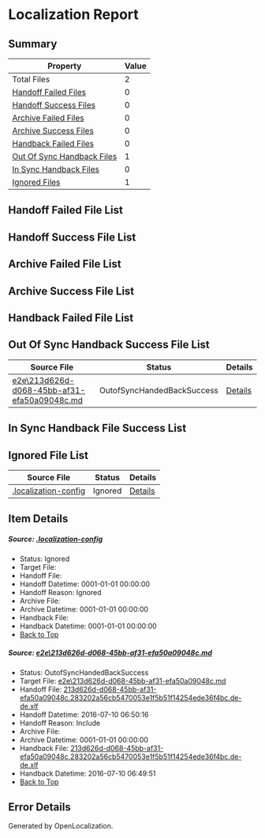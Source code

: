 # <a name='report-top'></a> Localization Report

## Summary
 Property | Value 
 -------- | ----- 
 Total Files | 2
[ Handoff Failed Files ](#handoff-failed-list)| 0
[ Handoff Success Files ](#handoff-success-list)| 0
[ Archive Failed Files ](#archive-failed-list)| 0
[ Archive Success Files ](#archive-success-list)| 0
[ Handback Failed Files ](#handback-failed-list)| 0
[ Out Of Sync Handback Files ](#outofsync-handback-success-list)| 1
[ In Sync Handback Files ](#insync-handback-success-list)| 0
[ Ignored Files ](#ignored-list)| 1

## <a name='handoff-failed-list'></a> Handoff Failed File List

## <a name='handoff-success-list'></a> Handoff Success File List

## <a name='archive-failed-list'></a> Archive Failed File List

## <a name='archive-success-list'></a> Archive Success File List

## <a name='handback-failed-list'></a> Handback Failed File List

## <a name='outofsync-handback-success-list'></a> Out Of Sync Handback Success File List
 Source File | Status | Details 
 ----------- | ------ | ------- 
 [e2e\213d626d-d068-45bb-af31-efa50a09048c.md](https://github.com/OpenLocalizationTestOrg/oltest/blob/7115b8809af074066c1ceeb39b92d76ef23c3158/e2e/213d626d-d068-45bb-af31-efa50a09048c.md) | OutofSyncHandedBackSuccess | [Details](#9638ecef2ac411a023340d245cc072c1aecdf42e1)

## <a name='insync-handback-success-list'></a> In Sync Handback File Success List

## <a name='ignored-list'></a> Ignored File List
 Source File | Status | Details 
 ----------- | ------ | ------- 
 [.localization-config](https://github.com/OpenLocalizationTestOrg/oltest/blob/7115b8809af074066c1ceeb39b92d76ef23c3158/.localization-config) | Ignored | [Details](#3d4f252ac210baf56311d7e97dcc2db10974dbd20)

## Item Details
##### <a name='3d4f252ac210baf56311d7e97dcc2db10974dbd20'></a> Source: [.localization-config](https://github.com/OpenLocalizationTestOrg/oltest/blob/7115b8809af074066c1ceeb39b92d76ef23c3158/.localization-config)
* Status: Ignored
* Target File: 
* Handoff File: 
* Handoff Datetime: 0001-01-01 00:00:00
* Handoff Reason: Ignored
* Archive File: 
* Archive Datetime: 0001-01-01 00:00:00
* Handback File: 
* Handback Datetime: 0001-01-01 00:00:00
* [Back to Top](#report-top)

##### <a name='9638ecef2ac411a023340d245cc072c1aecdf42e1'></a> Source: [e2e\213d626d-d068-45bb-af31-efa50a09048c.md](https://github.com/OpenLocalizationTestOrg/oltest/blob/7115b8809af074066c1ceeb39b92d76ef23c3158/e2e/213d626d-d068-45bb-af31-efa50a09048c.md)
* Status: OutofSyncHandedBackSuccess
* Target File: [e2e\213d626d-d068-45bb-af31-efa50a09048c.md](https://github.com/OpenLocalizationTestOrg/oltest-dede-fly/blob/c155c018c615258fd77db8b1e49c55580526e676/e2e/213d626d-d068-45bb-af31-efa50a09048c.md)
* Handoff File: [213d626d-d068-45bb-af31-efa50a09048c.283202a56cb5470053e1f5b51f14254ede36f4bc.de-de.xlf](https://github.com/OpenLocalizationTestOrg/olhandoff-e2e/blob/67968746cd47de0dc039766cfdb6602785dff037/ol-handoff/OpenLocalizationTestOrg/oltest-dede-fly/ci/ht/213d626d-d068-45bb-af31-efa50a09048c.283202a56cb5470053e1f5b51f14254ede36f4bc.de-de.xlf)
* Handoff Datetime: 2016-07-10 06:50:16
* Handoff Reason: Include
* Archive File: 
* Archive Datetime: 0001-01-01 00:00:00
* Handback File: [213d626d-d068-45bb-af31-efa50a09048c.283202a56cb5470053e1f5b51f14254ede36f4bc.de-de.xlf](https://github.com/OpenLocalizationTestOrg/olhandback-e2e/blob/72744fe1bd127c8ae58905fd87899335bb1e34b7/ol-handback/OpenLocalizationTestOrg/oltest-dede-fly/ci/ht/213d626d-d068-45bb-af31-efa50a09048c.283202a56cb5470053e1f5b51f14254ede36f4bc.de-de.xlf)
* Handback Datetime: 2016-07-10 06:49:51
* [Back to Top](#report-top)


## Error Details

Generated by OpenLocalization.
